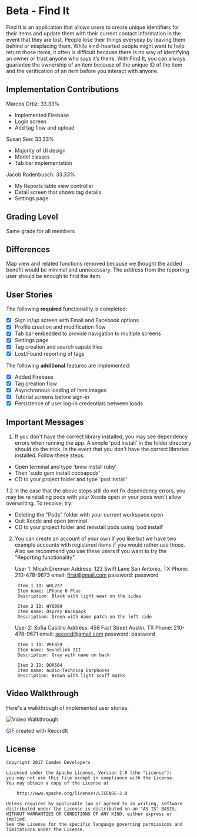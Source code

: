 # Beta - Find It

 Find It is an application that allows users to create unique identifiers for their items and update them with their current contact information in the event that they are lost. People lose their things everyday by leaving them behind or misplacing them. While kind-hearted people might want to help return those items, it often is difficult because there is no way of identifying an owner or trust anyone who says it’s theirs. With Find It, you can always guarantee the ownership of an item because of the unique ID of the item and the verification of an item before you interact with anyone.

## Implementation Contributions
Marcos Ortiz: 33.33%
 - Implemented Firebase
 - Login screen
 - Add tag flow and upload

Susan Seo: 33.33%
 - Majority of UI design
 - Model classes
 - Tab bar implementation

Jacob Rodenbusch: 33.33%
 - My Reports table view controller
 - Detail screen that shows tag details
 - Settings page

## Grading Level
 Same grade for all members

## Differences
 Map view and related functions removed because we thought the added benefit would be minimal and unnecessary. The address from the reporting user should be enough to find the item.

## User Stories

The following **required** functionality is completed:

- [X] Sign in/up screen with Email and Facebook options
- [X] Profile creation and modification flow
- [X] Tab bar embedded to provide navigation to multiple screens
- [X] Settings page
- [X] Tag creation and search capabilities
- [X] Lost/Found reporting of tags

The following **additional** features are implemented:

- [X] Added Firebase
- [X] Tag creation flow
- [X] Asynchronous loading of item images
- [X] Tutorial screens before sign-in
- [X] Persistence of user log-in credentials between loads

## Important Messages

1. If you don't have the correct library installed, you may see dependency errors when running the app. A simple 'pod install' in the folder directory should do the trick. In the event that you don't have the correct libraries installed. Follow these steps:
  - Open terminal and type 'brew install ruby'
  - Then 'sudo gem install cocoapods'
  - CD to your project folder and type 'pod install'
  
  1.2 In the case that the above steps still do not fix dependency errors, you may be reinstalling pods with your Xcode open or your pods won't allow overwriting. To resolve, try:
  - Deleting the "Pods" folder with your current workspace open
  - Quit Xcode and open terminal
  - CD to your project folder and reinstall pods using 'pod install'
  
2. You can create an account of your own if you like but we have two example accounts with registered items if you would rather use those. Also we recommend you use these users if you want to try the "Reporting functionality"

    User 1: Micah Drennan
    Address: 123 Swift Lane
             San Antonio, TX
    Phone: 210-478-9673
    email: first@gmail.com
    password: password

        Item 1 ID: WHL227
        Item name: iPhone 6 Plus
        Description: Black with light wear on the sides

        Item 2 ID: HYO099
        Item name: Osprey Backpack
        Description: Green with name patch on the left side

    User 2: Sofia Castillo
    Address: 456 Fast Street
             Austin, TX
    Phone: 210-478-9671
    email: second@gmail.com
    password: password

        Item 1 ID: VKF459
        Item name: Soundlink III
        Description: Gray with name on back

        Item 2 ID: DOR504
        Item name: Audio-Technica Earphones
        Description: Brown with light scuff marks

## Video Walkthrough

Here's a walkthrough of implemented user stories:

<img src='http://i.imgur.com/whSMAm2.gif' title='Video Walkthrough' width='' alt='Video Walkthrough' />

GIF created with RecordIt

## License

    Copyright 2017 Camden Developers

    Licensed under the Apache License, Version 2.0 (the "License");
    you may not use this file except in compliance with the License.
    You may obtain a copy of the License at

        http://www.apache.org/licenses/LICENSE-2.0

    Unless required by applicable law or agreed to in writing, software
    distributed under the License is distributed on an "AS IS" BASIS,
    WITHOUT WARRANTIES OR CONDITIONS OF ANY KIND, either express or implied.
    See the License for the specific language governing permissions and
    limitations under the License.
